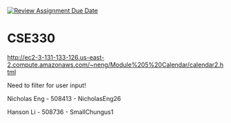 [![Review Assignment Due Date](https://classroom.github.com/assets/deadline-readme-button-24ddc0f5d75046c5622901739e7c5dd533143b0c8e959d652212380cedb1ea36.svg)](https://classroom.github.com/a/JB3ChsFY)
# CSE330

http://ec2-3-131-133-126.us-east-2.compute.amazonaws.com/~neng/Module%205%20Calendar/calendar2.html

Need to filter for user input! 

Nicholas Eng - 508413 - NicholasEng26

Hanson Li - 508736 - SmallChungus1
